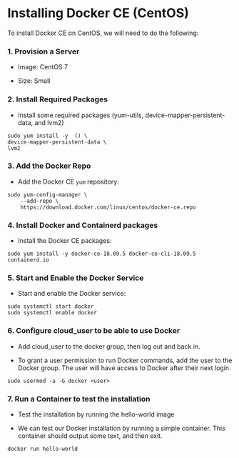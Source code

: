 # Installing Docker CE (CentOS)

To install Docker CE on CentOS, we will need to do the following:

### 1. Provision a Server

* Image: CentOS 7

* Size: Small

### 2. Install Required Packages

* Install some required packages (yum-utils, device-mapper-persistent-data, and lvm2)

```
sudo yum install -y  () \
device-mapper-persistent-data \
lvm2
```

### 3. Add the Docker Repo

* Add the Docker CE `yum` repository:

```
sudo yum-config-manager \
    --add-repo \
    https://download.docker.com/linux/centos/docker-ce.repo
```

### 4. Install Docker and Containerd packages

* Install the Docker CE packages:

```
sudo yum install -y docker-ce-18.09.5 docker-ce-cli-18.09.5 containerd.io
```

### 5. Start and Enable the Docker Service

* Start and enable the Docker service:

```
sudo systemctl start docker
sudo systemctl enable docker
```

### 6. Configure cloud_user to be able to use Docker

* Add cloud_user to the docker group, then log out and back in.

* To grant a user permission to run Docker commands, add the user to the Docker group. The user will have access to Docker after their next login.

```
sudo usermod -a -G docker <user>
```

### 7. Run a Container to test the installation

* Test the installation by running the hello-world image

* We can test our Docker installation by running a simple container. This container should output some text, and then exit.

```
docker run hello-world
```
